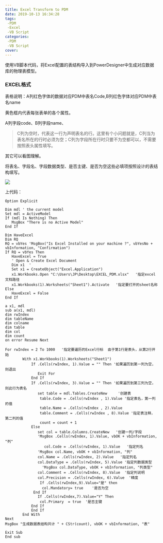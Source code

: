 ```yaml
---
title: Excel Transform to PDM
date: 2019-10-13 16:34:28
tags:
 -PDM
 -Excel
 -VB Script
categories:
 -PDM
 -VB Script
cover: 
---
```


使用VB脚本代码，将Excel配置的表结构导入到PowerDesigner中生成对应数据库的物理表模型。

### EXCEL格式

表格说明：A列红色字体的数据对应PDM中表名Code,B列红色字体对应PDM中表名name

黄色框内代表每张表单的各个属性。

A列字段code、B列字段name、

> C列为空时，代表这一行为声明表名的行。这里有个小问题就是，C列当为表名所在的行时必须为空；C列为字段所在行时只要不为空都可以，不需要按照表头属性填写。

其它可以看图理解。

将表名、字段名、字段数据类型、是否主键、是否为空这些必填项按照设计的表结构填写。

![](https://raw.githubusercontent.com/DumboJ/DumboJ.github.io/hexo/source/static/sourcepic/Excel-revse-PDM.png)

上代码：

```vbscript
Option Explicit
 
Dim mdl ' the current model
Set mdl = ActiveModel
If (mdl Is Nothing) Then
   MsgBox "There is no Active Model"
End If
 
Dim HaveExcel
Dim RQ
RQ = vbYes 'MsgBox("Is Excel Installed on your machine ?", vbYesNo + vbInformation, "Confirmation")
If RQ = vbYes Then
   HaveExcel = True
   ' Open & Create Excel Document
   Dim x1  '
   Set x1 = CreateObject("Excel.Application")
   x1.Workbooks.Open "C:\Users\JP\Desktop\EXCEL_PDM.xlsx"   '指定excel文档路径
   x1.Workbooks(1).Worksheets("Sheet1").Activate   '指定要打开的sheet名称
Else
   HaveExcel = False
End If
 
a x1, mdl
sub a(x1, mdl)
dim rwIndex   
dim tableName
dim colname
dim table
dim col
dim count
on error Resume Next
 
For rwIndex = 2 To 1000   '指定要遍历的Excel行标  由于第1行是表头，从第2行开始
        With x1.Workbooks(1).Worksheets("Sheet1")
            If .Cells(rwIndex, 1).Value = "" Then '如果遍历到第一列为空，则退出
               Exit For
            End If
            If .Cells(rwIndex, 3).Value = "" Then '如果遍历到第三列为空，则此行为表名
               set table = mdl.Tables.CreateNew     '创建表
                table.Code = .Cells(rwIndex , 1).Value '指定表名，第一列的值
                table.Name = .Cells(rwIndex , 2).Value 
                table.Comment = .Cells(rwIndex , 8).Value '指定表注释，第二列的值
                count = count + 1  
            Else
               set col = table.Columns.CreateNew   '创建一列/字段
               'MsgBox .Cells(rwIndex, 1).Value, vbOK + vbInformation, "列"            
                  col.Code = .Cells(rwIndex, 1).Value   '指定列名       
               'MsgBox col.Name, vbOK + vbInformation, "列"
               col.Name = .Cells(rwIndex, 2).Value   '指定列名                        
               col.DataType = .Cells(rwIndex, 5).Value '指定列数据类型           
                 'MsgBox col.DataType, vbOK + vbInformation, "列类型"               
               col.Comment = .Cells(rwIndex, 8).Value  '指定列说明
			   col.Precision = .Cells(rwIndex, 6).Value  '精度
				If .Cells(rwIndex,9).Value="是" then
				 col.Mandatory= true	'是否为空
             End If  
			   If .Cells(rwIndex,7).Value="Y" Then
				col.Primary  = true  '是否主键
            End If
            End If    
        End With
Next
MsgBox "生成数据表结构共计 " + CStr(count), vbOK + vbInformation, "表"
 
Exit Sub
End sub

```

